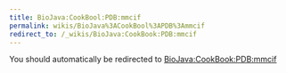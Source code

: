 ```yaml
---
title: BioJava:CookBool:PDB:mmcif
permalink: wikis/BioJava%3ACookBool%3APDB%3Ammcif
redirect_to: /_wikis/BioJava:CookBook:PDB:mmcif
---
```


You should automatically be redirected to [BioJava:CookBook:PDB:mmcif](/_wikis/BioJava:CookBook:PDB:mmcif)
